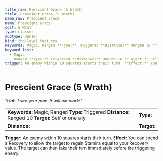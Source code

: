 ```yaml
---
title_raw: Prescient Grace (5 Wrath)
title: Prescient Grace (5 Wrath)
name_raw: Prescient Grace
name: Prescient Grace
cost: 5 Wrath
type: classes
subtype: censor
kind: 2nd-level features
keywords: Magic, Ranged **Type:** Triggered **Distance:** Ranged 10 **Target:** Self or one ally
keyword_list:
  - Magic
  - Ranged **Type:** Triggered **Distance:** Ranged 10 **Target:** Self or one ally
trigger: An enemy within 10 squares starts their turn. **Effect:** You can spend a Recovery to allow the target to regain Stamina equal to your Recovery value. The target can then take their turn immediately before the triggering enemy.
---
```


# Prescient Grace (5 Wrath)

*"Hah! I see your plan. It will not work!"*

|                                                                                                      |             |
| :--------------------------------------------------------------------------------------------------- | :---------- |
| **Keywords:** Magic, Ranged **Type:** Triggered **Distance:** Ranged 10 **Target:** Self or one ally | **Type:**   |
| **Distance:**                                                                                        | **Target:** |

**Trigger:** An enemy within 10 squares starts their turn. **Effect:** You can spend a Recovery to allow the target to regain Stamina equal to your Recovery value. The target can then take their turn immediately before the triggering enemy.
